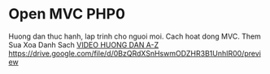 # Open MVC PHP0 
Huong dan thuc hanh, lap trinh cho nguoi moi. Cach hoat dong MVC. Them Sua Xoa Danh Sach
<a href="https://drive.google.com/file/d/0BzQRdXSnHswmODZHR3B1UnhIR00/preview" target="_blank">VIDEO HUONG DAN A-Z</a>
https://drive.google.com/file/d/0BzQRdXSnHswmODZHR3B1UnhIR00/preview
